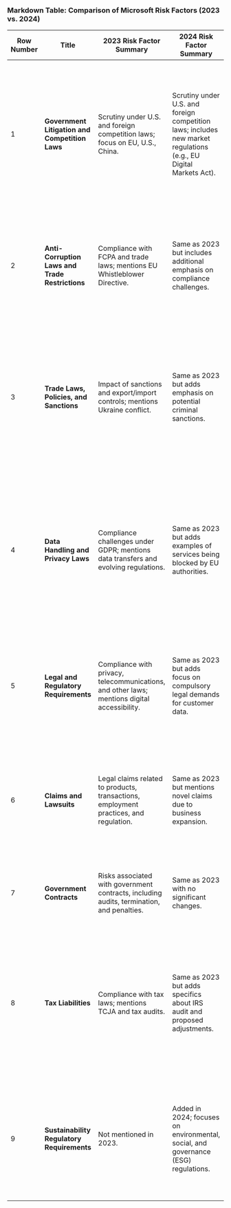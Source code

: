 ### Markdown Table: Comparison of Microsoft Risk Factors (2023 vs. 2024)

| Row Number | Title                                          | 2023 Risk Factor Summary                                                                 | 2024 Risk Factor Summary                                                                 | Change                                                                                                                                                                                                                     |
|------------|------------------------------------------------|-----------------------------------------------------------------------------------------|-----------------------------------------------------------------------------------------|-----------------------------------------------------------------------------------------------------------------------------------------------------------------------------------------------------------------------------|
| 1          | **Government Litigation and Competition Laws** | Scrutiny under U.S. and foreign competition laws; focus on EU, U.S., China.                 | Scrutiny under U.S. and foreign competition laws; includes new market regulations (e.g., EU Digital Markets Act). | **Modified**: Expanded to include new market regulation schemes like the EU Digital Markets Act, which specifically targets platforms like Windows and LinkedIn with obligations.                                                                                 |
| 2          | **Anti-Corruption Laws and Trade Restrictions** | Compliance with FCPA and trade laws; mentions EU Whistleblower Directive.                   | Same as 2023 but includes additional emphasis on compliance challenges.                     | **Modified**: Added mention of partners in the context of anti-corruption laws and expanded on trade restrictions' impact on operations.                                                                                  |
| 3          | **Trade Laws, Policies, and Sanctions**        | Impact of sanctions and export/import controls; mentions Ukraine conflict.                 | Same as 2023 but adds emphasis on potential criminal sanctions.                             | **Modified**: Expanded to include the potential adverse effects of non-compliance with trade laws, such as reputational harm, operational delays, and loss of revenue.                                                     |
| 4          | **Data Handling and Privacy Laws**             | Compliance challenges under GDPR; mentions data transfers and evolving regulations.        | Same as 2023 but adds examples of services being blocked by EU authorities.                 | **Modified**: Added specific examples of enforcement actions (e.g., blocking U.S.-based services) and emphasized the growing complexity of data regulation, particularly for AI services.                                |
| 5          | **Legal and Regulatory Requirements**         | Compliance with privacy, telecommunications, and other laws; mentions digital accessibility. | Same as 2023 but adds focus on compulsory legal demands for customer data.                 | **Modified**: Expanded to include the increasing volume and complexity of legal demands from law enforcement, which could impact operations.                                                                          |
| 6          | **Claims and Lawsuits**                        | Legal claims related to products, transactions, employment practices, and regulation.     | Same as 2023 but mentions novel claims due to business expansion.                          | **Modified**: Expanded to include the potential for new legal claims arising from the company's growing product offerings and operations.                                                                              |
| 7          | **Government Contracts**                       | Risks associated with government contracts, including audits, termination, and penalties.   | Same as 2023 with no significant changes.                                                  | **No Change**: The risk factor remains largely unchanged in content and scope.                                                                                                                                        |
| 8          | **Tax Liabilities**                            | Compliance with tax laws; mentions TCJA and tax audits.                                   | Same as 2023 but adds specifics about IRS audit and proposed adjustments.                     | **Modified**: Expanded to include a specific example of tax disputes (IRS audit with $28.9 billion proposed adjustment) and global tax reforms like the OECD's minimum tax proposals.                                   |
| 9          | **Sustainability Regulatory Requirements**     | Not mentioned in 2023.                                                                  | Added in 2024; focuses on environmental, social, and governance (ESG) regulations.           | **New**: Introduced as a new risk factor in 2024, reflecting the growing importance of ESG compliance and Microsoft's sustainability goals.                                                                           |